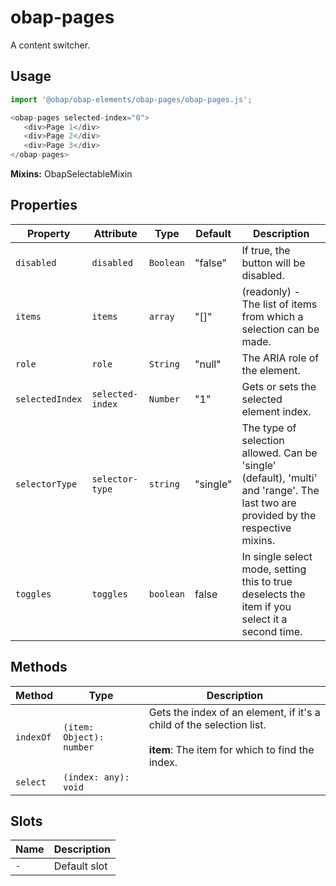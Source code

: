 # obap-pages

A content switcher.  

## Usage

```javascript
import '@obap/obap-elements/obap-pages/obap-pages.js';

<obap-pages selected-index="0">
   <div>Page 1</div>
   <div>Page 2</div>
   <div>Page 3</div>
</obap-pages>
```

**Mixins:** ObapSelectableMixin

## Properties

| Property        | Attribute        | Type      | Default  | Description                                      |
|-----------------|------------------|-----------|----------|--------------------------------------------------|
| `disabled`      | `disabled`       | `Boolean` | "false"  | If true, the button will be disabled.            |
| `items`         | `items`          | `array`   | "[]"     | (readonly) - The list of items from which a selection can be made. |
| `role`          | `role`           | `String`  | "null"   | The ARIA role of the element.                    |
| `selectedIndex` | `selected-index` | `Number`  | "1"      | Gets or sets the selected element index.         |
| `selectorType`  | `selector-type`  | `string`  | "single" | The type of selection allowed. Can be 'single' (default), 'multi' and 'range'. The last two are provided by the respective mixins. |
| `toggles`       | `toggles`        | `boolean` | false    | In single select mode, setting this to true deselects the item if you select it a second time. |

## Methods

| Method    | Type                     | Description                                      |
|-----------|--------------------------|--------------------------------------------------|
| `indexOf` | `(item: Object): number` | Gets the index of an element, if it's a child of the selection list.<br /><br />**item**: The item for which to find the index. |
| `select`  | `(index: any): void`     |                                                  |

## Slots

| Name | Description  |
|------|--------------|
| `-`  | Default slot |
